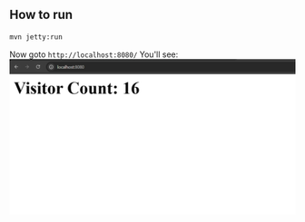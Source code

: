 ## How to run

```bash
mvn jetty:run
```

Now goto `http://localhost:8080/`
You'll see:
![](output.png)